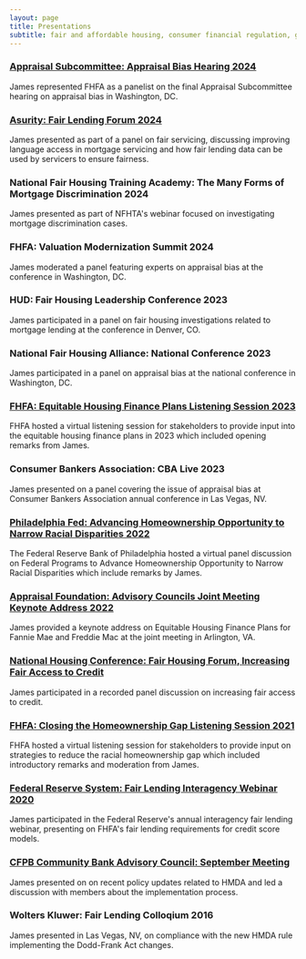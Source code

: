 ```yaml
---
layout: page
title: Presentations
subtitle: fair and affordable housing, consumer financial regulation, government-sponsored enterprises, data and privacy
---
```


### [Appraisal Subcommittee: Appraisal Bias Hearing 2024](https://www.youtube.com/watch?v=Kz-rtRWp5k0)
James represented FHFA as a panelist on the final Appraisal Subcommittee hearing on appraisal bias in Washington, DC.

### [Asurity: Fair Lending Forum 2024](https://www.fairlendingforum.com/fair-lending-forum-2024/speakers/)
James presented as part of a panel on fair servicing, discussing improving language access in mortgage servicing and how fair lending data can be used by servicers to ensure fairness.

### National Fair Housing Training Academy: The Many Forms of Mortgage Discrimination 2024
James presented as part of NFHTA's webinar focused on investigating mortgage discrimination cases.

### FHFA: Valuation Modernization Summit 2024
James moderated a panel featuring experts on appraisal bias at the conference in Washington, DC.

### HUD: Fair Housing Leadership Conference 2023
James participated in a panel on fair housing investigations related to mortgage lending at the conference in Denver, CO.

### National Fair Housing Alliance: National Conference 2023
James participated in a panel on appraisal bias at the national conference in Washington, DC.

### [FHFA: Equitable Housing Finance Plans Listening Session 2023](https://www.youtube.com/watch?v=fcNxVebXg4Y)
FHFA hosted a virtual listening session for stakeholders to provide input into the equitable housing finance plans in 2023 which included opening remarks from James.

### Consumer Bankers Association: CBA Live 2023
James presented on a panel covering the issue of appraisal bias at Consumer Bankers Association annual conference in Las Vegas, NV.

### [Philadelphia Fed: Advancing Homeownership Opportunity to Narrow Racial Disparities 2022](https://www.philadelphiafed.org/calendar-of-events/advancing-homeownership-opportunity-to-narrow-racial-disparities-part-1)
The Federal Reserve Bank of Philadelphia hosted a virtual panel discussion on Federal Programs to Advance Homeownership Opportunity to Narrow Racial Disparities which include remarks by James.

### [Appraisal Foundation: Advisory Councils Joint Meeting Keynote Address 2022](https://www.appraisalfoundation.org/imis/TAFCore/Events/Event_Display.aspx?EventKey=062822)
James provided a keynote address on Equitable Housing Finance Plans for Fannie Mae and Freddie Mac at the joint meeting in Arlington, VA.

### [National Housing Conference: Fair Housing Forum, Increasing Fair Access to Credit](https://www.youtube.com/watch?v=ehi7__N0CZs)
James participated in a recorded panel discussion on increasing fair access to credit.

### [FHFA: Closing the Homeownership Gap Listening Session 2021](https://web.archive.org/web/20241231023312/https://www.fhfa.gov/news/videos/fhfa-public-listening-session-closing-the-gap-to-sustainable-homeownership)
FHFA hosted a virtual listening session for stakeholders to provide input on strategies to reduce the racial homeownership gap which included introductory remarks and moderation from James.

### [Federal Reserve System: Fair Lending Interagency Webinar 2020](https://www.consumercomplianceoutlook.org/outlook-live/2020/2020-fair-lending-interagency-webinar/)
James participated in the Federal Reserve's annual interagency fair lending webinar, presenting on FHFA's fair lending requirements for credit score models.

### [CFPB Community Bank Advisory Council: September Meeting](https://files.consumerfinance.gov/f/documents/cfpb_cbac_meeting-minutes_092017.pdf)
James presented on on recent policy updates related to HMDA and led a discussion with members about the implementation process.

### Wolters Kluwer: Fair Lending Colloqium 2016
James presented in Las Vegas, NV, on compliance with the new HMDA rule implementing the Dodd-Frank Act changes.
